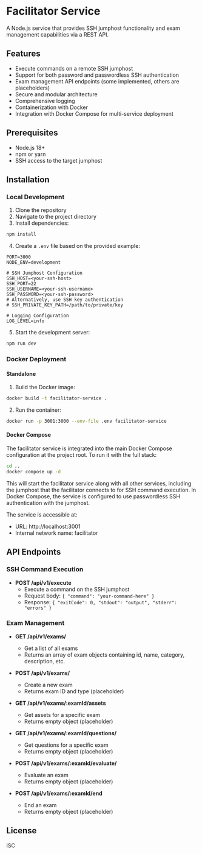 # Facilitator Service

A Node.js service that provides SSH jumphost functionality and exam management capabilities via a REST API.

## Features

- Execute commands on a remote SSH jumphost
- Support for both password and passwordless SSH authentication
- Exam management API endpoints (some implemented, others are placeholders)
- Secure and modular architecture
- Comprehensive logging
- Containerization with Docker
- Integration with Docker Compose for multi-service deployment

## Prerequisites

- Node.js 18+
- npm or yarn
- SSH access to the target jumphost

## Installation

### Local Development

1. Clone the repository
2. Navigate to the project directory
3. Install dependencies:

```bash
npm install
```

4. Create a `.env` file based on the provided example:

```
PORT=3000
NODE_ENV=development

# SSH Jumphost Configuration
SSH_HOST=<your-ssh-host>
SSH_PORT=22
SSH_USERNAME=<your-ssh-username>
SSH_PASSWORD=<your-ssh-password>
# Alternatively, use SSH key authentication
# SSH_PRIVATE_KEY_PATH=/path/to/private/key

# Logging Configuration
LOG_LEVEL=info
```

5. Start the development server:

```bash
npm run dev
```

### Docker Deployment

#### Standalone

1. Build the Docker image:

```bash
docker build -t facilitator-service .
```

2. Run the container:

```bash
docker run -p 3001:3000 --env-file .env facilitator-service
```

#### Docker Compose

The facilitator service is integrated into the main Docker Compose configuration at the project root. To run it with the full stack:

```bash
cd ..
docker compose up -d
```

This will start the facilitator service along with all other services, including the jumphost that the facilitator connects to for SSH command execution. In Docker Compose, the service is configured to use passwordless SSH authentication with the jumphost.

The service is accessible at:
- URL: http://localhost:3001
- Internal network name: facilitator

## API Endpoints

### SSH Command Execution

- **POST /api/v1/execute**
  - Execute a command on the SSH jumphost
  - Request body: `{ "command": "your-command-here" }`
  - Response: `{ "exitCode": 0, "stdout": "output", "stderr": "errors" }`

### Exam Management

- **GET /api/v1/exams/**
  - Get a list of all exams
  - Returns an array of exam objects containing id, name, category, description, etc.

- **POST /api/v1/exams/**
  - Create a new exam
  - Returns exam ID and type (placeholder)

- **GET /api/v1/exams/:examId/assets**
  - Get assets for a specific exam
  - Returns empty object (placeholder)

- **GET /api/v1/exams/:examId/questions/**
  - Get questions for a specific exam
  - Returns empty object (placeholder)

- **POST /api/v1/exams/:examId/evaluate/**
  - Evaluate an exam
  - Returns empty object (placeholder)

- **POST /api/v1/exams/:examId/end**
  - End an exam
  - Returns empty object (placeholder)

## License

ISC 